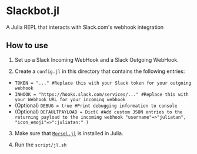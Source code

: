 # Slackbot.jl

A Julia REPL that interacts with Slack.com's webhook integration

## How to use

1. Set up a Slack Incoming WebHook and a Slack Outgoing WebHook.

2. Create a `config.jl` in this directory that contains the following entries:

  - `TOKEN = "..." #Replace this with your Slack token for your outgoing webhook`
  - `INHOOK = "https://hooks.slack.com/services/..." #Replace this with your Webhook URL for your incoming webhook`
  - (Optional) `DEBUG = true #Print debugging information to console`
  - (Optional) `DEFAULTPAYLOAD = Dict(
    #Add custom JSON entries to the returning payload to the incoming webhook
    "username"=>"juliatan",
    "icon_emoji"=>":juliatan:"
)
`

3. Make sure that [`Morsel.jl`](https://github.com/JuliaWeb/Morsel.jl) is installed in Julia.

4. Run the `script/jl.sh` 
